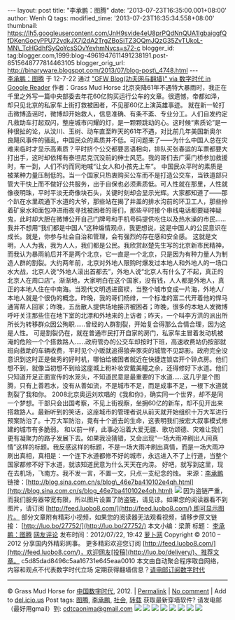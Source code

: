 --- layout: post title: "李承鹏：图腾" date:
'2013-07-23T16:35:00.001+08:00' author: Wenh Q tags: modified\_time:
'2013-07-23T16:35:34.558+08:00' thumbnail:
https://lh5.googleusercontent.com/JnH9svide4eU8prPQdNnQUA1IgbaiggfQfDKenGocyPPU72ydkJX7j2dA2TrgZBoSiTZ3OQmJQzG35ZvTUkoL-MN\_TcHGdhfSyQoYcsSOvYevhmNvcs=s72-c
blogger\_id:
tag:blogger.com,1999:blog-4961947611491238191.post-8515648777814463105
blogger\_orig\_url:
http://binaryware.blogspot.com/2013/07/blog-post\_4748.html ---
[\
李承鹏：图腾](http://feedproxy.google.com/~r/chinagfwblog/~3/JB2ATWETXhA/)
于 12-7-22 通过 ["GFW Blog(功夫网与翻墙)" via 数字时代 in Google
Reader](http://feeds2.feedburner.com/chinagfwblog) 作者：Grass Mud Horse
北京突降61年不遇特大暴雨时，我正在千里之外写一篇中央部委去年花60亿购买运行公车的文章。很遗憾，帝都如泽，却只见北京的私家车上街打救被困者，不见那60亿上演英雄事迹。
就在新一轮打击微博造谣时，微博却开始救人，信息准确、有条不紊、专业分工。人们自发约定凡救助车打起双闪，整座城市闪耀的灯，是一颗颗跳动的心。这时候“素质论”是一种很扯的论，从汶川、玉树、动车直至昨天的61年不遇，对比前几年美国新奥尔良飓风事件的骚乱，中国民众的素质并不低。可问题来了——为什么中国人总在灾难来临时才显示高素质？平时挤个公交都要恶语相向，排队买张春运的车票都要大打出手，这时却依稀有泰坦尼克沉没前的绅士风范。我的哥们去广渠门桥参加救援时，车一到，人们不约而同地喊“让女人和小孩先上车”。
中国民众平时的素质是被某种力量压制低的。当一个国家只热衷购买公车而不是打造公交车，当铁道部只管大干快上而不做好公共服务，出于自保也必须素质低。可人性就在那里，人性就像夜明珠，平时平淡无奇像块石头，关键时刻却会显示光辉。大家都知道了——那个趴在水里疏通下水道的大爷，那些站在揭了井盖的排水沟前的环卫工人，那些拎着矿泉水和面包冲进雨夜寻找被困者的哥们，那些平时接个串线电话都要疑神疑鬼，此时却大胆在微博公开自己门牌号和手机号码提供吃住以及热水澡的市民……我并不想用“我们都是中国人”这种煽情观点，我更想说，这是中国人的公民意识在成长。就是，你参与社会自治和管理，会有强烈的存在感和安全感。
这就是文明，人人为我，我为人人，我们都是公民。我欣赏赵楚先生写的北京新市民精神，而我认为暴雨前后并不是两个北京，它一直是一个北京，只是因为有种力量人为制造人群的割裂。大约两年前，北京对外地人限购时爆发过本地人和外地人的一场口水大战，北京人说“外地人滚出首都去”，外地人说“北京人有什么了不起，真正的北京人在周口店”。渐渐地，大家明白在这个国家，没有钱，人人都是外地人，真正的本地人住在中南海。当现代文明透进窗棂，当整个城市变成一片海，外地人/本地人就是个很伪的概念。昨晚，我的哥们杨绯，一个标准的富二代开着他的悍马通宵帮人回家；昨晚，五岳散人提供场地接济被困者；昨晚，很多的本地人发微博呼吁关注那些住在地下室的北漂和外地来的上访者；昨天，一个叫李方洪的派出所所长为转移群众因公殉职……曾经的人群割裂，开始复合得那么合情合理，因为这是人性。
可是割裂仍在，就在普通市民打开自家的房门，私家车主冒着发动机被淹的危险一个个搭救路人……政府管办的公交车却按时下班，高速收费站仍按部就班向救助的车辆收费，平时见个小贩就追得狼奔豕突的城管不见踪影。政府完全没意识到这时正是做秀的好时机，哪怕给被困者就近在快捷连锁店开个钟点房。他们想不到，就像当初想不到给这座城上粉补妆安戴美瞳之余，还得修好下水道。他们只知道开足正面宣传的水笼头，不知道民意是最重要的下水道……这几乎是个图腾，只有上善若水，没有从善如流，不是城市不足，而是成事不足，一根下水道就割裂了我和你。
2008北京奥运刘欢唱的《我和你》，确实同一个世界，却不是同一个梦想。干部只会出国考察，不见上街视察，坐拥60亿的新车，却不见开出来搭救路人。最新听到的笑话，这座城市的管理者说从前天就开始组织十万大军进行预案防治了。十万大军防治，竟有十个逝去的生命，这表明我们按宏大叙事模式修建的城市有多脆弱。
和以前一样，此事必沿着大爱无疆、歌功颂德、灾难让我们更有凝聚力的路子发展下去。如果我没猜错，又会出现“一场大雨冲刷出人间真情”这样的标题。我反感这样的标题，不是一场大雨冲刷出真情，而是一场大雨冲刷出真相，真相是：一个连下水道都修不好的城市，永远进入不了上行道，当整个国家都修不好下水道，就该知道民意为什么天天在内涝。
好吧，就写到这里，现在去机场，飞南方。我不发一言，不置一文，只点一支纪念的烛。
来源：[李承鹏](https://mycdtweb.info/chinese/tag/%e6%9d%8e%e6%89%bf%e9%b9%8f/?category=10466)
链接：[http://blog.sina.com.cn/s/blog\_46e7ba410102e4qh.html](http://blog.sina.com.cn/s/blog_46e7ba410102e4qh.html)
![](https://lh5.googleusercontent.com/JnH9svide4eU8prPQdNnQUA1IgbaiggfQfDKenGocyPPU72ydkJX7j2dA2TrgZBoSiTZ3OQmJQzG35ZvTUkoL-MN_TcHGdhfSyQoYcsSOvYevhmNvcs)
因为盗链严重，而我们服务器带宽有限，所以图片设置了防盗链，请见谅。如果您的阅读器看不到图片，请订阅
[http://feed.luobo8.com/](http://feed.luobo8.com/) 即可显示图片。
部分文章附有精彩小视频，如果您的阅读器无法观看视频，请移步原文链接： [http://luo.bo/27752/](http://luo.bo/27752/)
本文小编：梁萧 标题：
[李承鹏：图腾](http://luo.bo/27752/) [网友评论](http://luo.bo/27752/#comments) 发布时间：2012/07/22,
19:42
[萝卜网](http://luo.bo/) Copyright © 2010 – 2012 分享国内外精彩网事。
更多精彩欢迎您订阅
[http://feed.luobo8.com/](http://feed.luobo8.com/)，欢迎网友[投稿](http://luo.bo/delivery/)、推荐文章。
c5d85dad8496c5aa16731e645eaa0010
本文由自动聚合程序取自网络，内容和观点不代表数字时代立场
定期获得翻墙信息？[请电邮订阅数字时代](http://eepurl.com/mstlf)
[](http://eepurl.com/mstlf)
[](http://eepurl.com/mstlf)
[](http://eepurl.com/mstlf)

* * * * *

© Grass Mud Horse for [中国数字时代](https://mycdtweb.info/chinese),
2012. |
[Permalink](https://mycdtweb.info/chinese/2012/07/%e6%9d%8e%e6%89%bf%e9%b9%8f%ef%bc%9a%e5%9b%be%e8%85%be/) |
[No
comment](https://mycdtweb.info/chinese/2012/07/%e6%9d%8e%e6%89%bf%e9%b9%8f%ef%bc%9a%e5%9b%be%e8%85%be/#comments) |
Add to
[del.icio.us](http://del.icio.us/post?url=https://mycdtweb.info/chinese/2012/07/%E6%9D%8E%E6%89%BF%E9%B9%8F%EF%BC%9A%E5%9B%BE%E8%85%BE/&title=%E6%9D%8E%E6%89%BF%E9%B9%8F%EF%BC%9A%E5%9B%BE%E8%85%BE)
Post tags:
[图腾](https://mycdtweb.info/chinese/tag/%e5%9b%be%e8%85%be/?category=10466),
[李承鹏](https://mycdtweb.info/chinese/tag/%e6%9d%8e%e6%89%bf%e9%b9%8f/?category=10466),
[社会](https://mycdtweb.info/chinese/tag/%e7%a4%be%e4%bc%9a/?category=10466),
[转载](https://mycdtweb.info/chinese/tag/%e8%bd%ac%e8%bd%bd/?category=10466)
获取最新穿墙软件? 请发电邮（最好用gmail）到:
[cdtcaonima@gmail.com](mailto:cdtcaonima@gmail.com)
[](mailto:cdtcaonima@gmail.com)
![](https://lh4.googleusercontent.com/Dcq7MCrWh4_LXhdaIAmXblTGKQp2cB5l9ZT04Zg1wjCoVgePm0KffmCMIwqV2iZeCB74l3BOMaWLyElFNtajsIvIvPCm4HbXfXRCJEduLrtqLlTwwCY) ![](https://lh3.googleusercontent.com/xk5YgUvAe4uxBd1UNuBt82AOvN4Ik0dtk5XEShm5UfPIdI7VCVIFiaOdrmUAG7HRxBgZSTHxRjz7GaIQqlZZoEUJkatOsc_FqoXsbC_n1vduy5-3IuQ) ![](https://lh5.googleusercontent.com/YyXZ1ZORiWi4xaOXuUt1ORUNd3ve6QPpurvD8A4VE_mjZdt1IQczhrPmI0JukDFsYSLDeQrggBG0n2PDOkfI0cCJwXyZStRhvCz8n-ZYOD-dlHGZff4) ![](https://lh6.googleusercontent.com/dqsWUdjZXQ7L0whZ5I0-qk33b2_AxszGWzH716iu5YTXl_Rg9riliSf_Y2DF_f4-eaNqXkpZJSNC4KzkvlQdEOwdAet9TguHt1eGfOk-4a-u6shTmpg) ![](https://lh3.googleusercontent.com/Fmvl86lvF0w7aKvWSGR7O1se86ZpEQSc0SyHBzBp7smdSD9bCJphlcfQRIMwWEKujxBkxelAcMd_4b2P0ZhB9mzRpC4Iw9TEwj15wU9gw9omKb8NQP0) ![](https://lh5.googleusercontent.com/h6m1lIXB6XUfqb_1YE9XnW2TYxHkCa16MQD_VRdQpDd6mAXUZwyXdsiUnSbJnWdBtg_iO6wRzhQxV4PvX-ashatIIGoecTHamzW8UoN18iJvEEukTaI) ![](https://lh4.googleusercontent.com/SxZtMNcoRIaNZbu6l-5z7Oau13ltTGmm8g9H7UuhQWSmoCPbRmQ4-SoWdg_zrhtL_fUEISaohMYP795HngaJsBjwLpb2_bXXGSPHsazsQ4o3b3p7zEo) ![](https://lh6.googleusercontent.com/2bNA10H3za3s1AmxNCEGcbjtFfaJNXzkiWVmrayL2gRq0EbLwdH4wiZf6wFkmtrtBnl1XLN8joRBer_ph3yrX0cUvhTJqi5SQngBT93o_g-x-h1DXv4)
